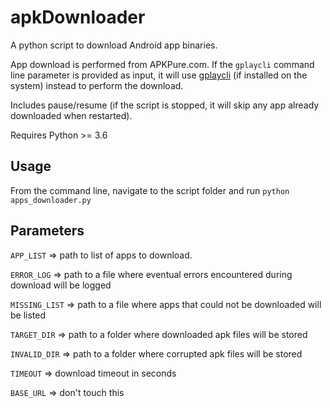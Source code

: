 # apkDownloader
A python script to download Android app binaries.

App download is performed from APKPure.com.
If the `gplaycli` command line parameter is provided as input, it will use [gplaycli](https://github.com/matlink/gplaycli) (if installed on the system) instead to perform the download.

Includes pause/resume (if the script is stopped, it will skip any app already downloaded when restarted). 

Requires Python >= 3.6

## Usage

From the command line, navigate to the script folder and run
`python apps_downloader.py`

## Parameters
`APP_LIST` => path to list of apps to download. 

`ERROR_LOG` => path to a file where eventual errors encountered during download will be logged

`MISSING_LIST` => path to a file where apps that could not be downloaded will be listed

`TARGET_DIR` => path to a folder where downloaded apk files will be stored

`INVALID_DIR` => path to a folder where corrupted apk files will be stored

`TIMEOUT` => download timeout in seconds  

`BASE_URL` => don't touch this
